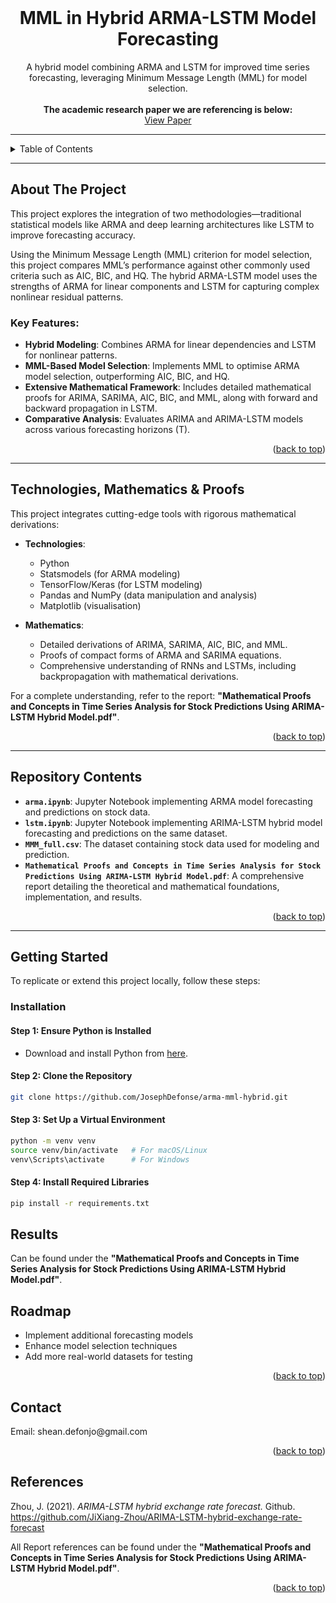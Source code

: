 <div id="top"></div>
<!-- PROJECT LOGO -->
<br />
<div align="center">
  <h1 align="center">MML in Hybrid ARMA-LSTM Model Forecasting</h1>
  <p align="center">
    A hybrid model combining ARMA and LSTM for improved time series forecasting, leveraging Minimum Message Length (MML) for model selection.
    <br /> <br/>
    <b>The academic research paper we are referencing is below:</b>
    <br>
    <a href="https://www.mdpi.com/1099-4300/23/12/1601">View Paper</a>
</div>

---

<!-- TABLE OF CONTENTS -->
<details>
  <summary>Table of Contents</summary>
  <ol>
    <li>
      <a href="#about-the-project">About The Project</a>
      <ul>
        <li><a href="#key-features">Key Features</a></li>
        <li><a href="#technologies">Technologies, Mathematics & Proofs</a></li>
      </ul>
    </li>
    <li>
      <a href="#repository-contents">Repository Contents</a>
    </li>
    <li>
      <a href="#getting-started">Getting Started</a>
      <ul>
        <li><a href="#installation">Installation</a></li>
      </ul>
    </li>
    <li>
      <a href="#results">Results</a>
    </li>
    <li>
      <a href="#roadmap">Roadmap</a>
    </li>
    <li>
      <a href="#contact">Contact</a>
    </li>
    <li>
      <a href="#references">References</a>
    </li>
  </ol>
</details>

---

<!-- ABOUT THE PROJECT -->
<h2 id="about-the-project"> About The Project </h2>

This project explores the integration of two methodologies—traditional statistical models like ARMA and deep learning architectures like LSTM to improve forecasting accuracy.

Using the Minimum Message Length (MML) criterion for model selection, this project compares MML’s performance against other commonly used criteria such as AIC, BIC, and HQ. The hybrid ARMA-LSTM model uses the strengths of ARMA for linear components and LSTM for capturing complex nonlinear residual patterns.

### Key Features:
- **Hybrid Modeling**: Combines ARMA for linear dependencies and LSTM for nonlinear patterns.
- **MML-Based Model Selection**: Implements MML to optimise ARMA model selection, outperforming AIC, BIC, and HQ.
- **Extensive Mathematical Framework**: Includes detailed mathematical proofs for ARIMA, SARIMA, AIC, BIC, and MML, along with forward and backward propagation in LSTM.
- **Comparative Analysis**: Evaluates ARIMA and ARIMA-LSTM models across various forecasting horizons (T).

<p align="right">(<a href="#top">back to top</a>)</p>

---

<h2 id="technologies"> Technologies, Mathematics & Proofs </h2>

This project integrates cutting-edge tools with rigorous mathematical derivations:
- **Technologies**:
  - Python
  - Statsmodels (for ARMA modeling)
  - TensorFlow/Keras (for LSTM modeling)
  - Pandas and NumPy (data manipulation and analysis)
  - Matplotlib (visualisation)

- **Mathematics**:
  - Detailed derivations of ARIMA, SARIMA, AIC, BIC, and MML.
  - Proofs of compact forms of ARMA and SARIMA equations.
  - Comprehensive understanding of RNNs and LSTMs, including backpropagation with mathematical derivations.

For a complete understanding, refer to the report: **"Mathematical Proofs and Concepts in Time Series Analysis for Stock Predictions Using ARIMA-LSTM Hybrid Model.pdf"**.

<p align="right">(<a href="#top">back to top</a>)</p>

---

<h2 id="repository-contents"> Repository Contents </h2>

- **`arma.ipynb`**: Jupyter Notebook implementing ARMA model forecasting and predictions on stock data.
- **`lstm.ipynb`**: Jupyter Notebook implementing ARIMA-LSTM hybrid model forecasting and predictions on the same dataset.
- **`MMM_full.csv`**: The dataset containing stock data used for modeling and prediction.
- **`Mathematical Proofs and Concepts in Time Series Analysis for Stock Predictions Using ARIMA-LSTM Hybrid Model.pdf`**: A comprehensive report detailing the theoretical and mathematical foundations, implementation, and results.

<p align="right">(<a href="#top">back to top</a>)</p>

---

<!-- GETTING STARTED -->
<h2 id="getting-started"> Getting Started </h2>

To replicate or extend this project locally, follow these steps:

<h3 id="installation"> Installation </h3>

#### Step 1: Ensure Python is Installed
- Download and install Python from [here](https://www.python.org/downloads/).

#### Step 2: Clone the Repository
```bash
git clone https://github.com/JosephDefonse/arma-mml-hybrid.git
```

#### Step 3: Set Up a Virtual Environment
```bash
python -m venv venv
source venv/bin/activate   # For macOS/Linux
venv\Scripts\activate      # For Windows
```

#### Step 4: Install Required Libraries
```bash
pip install -r requirements.txt
```

<h2 id="results"> Results </h2>

Can be found under the **"Mathematical Proofs and Concepts in Time Series Analysis for Stock Predictions Using ARIMA-LSTM Hybrid Model.pdf"**.

<h2 id="roadmap"> Roadmap </h2>

 * Implement additional forecasting models
 * Enhance model selection techniques
 * Add more real-world datasets for testing
<p align="right">(<a href="#top">back to top</a>)</p>

<!-- CONTACT -->
<h2 id="contact"> Contact </h2>
Email: shean.defonjo@gmail.com

<p align="right">(<a href="#top">back to top</a>)</p>
<!-- ACKNOWLEDGMENTS -->
<h2 id="references"> References </h2>

Zhou, J. (2021). <i>ARIMA-LSTM hybrid exchange rate forecast.</i> Github. https://github.com/JiXiang-Zhou/ARIMA-LSTM-hybrid-exchange-rate-forecast

All Report references can be found under the **"Mathematical Proofs and Concepts in Time Series Analysis for Stock Predictions Using ARIMA-LSTM Hybrid Model.pdf"**.

<p align="right">(<a href="#top">back to top</a>)</p>